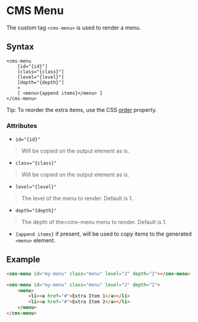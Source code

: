 # CMS Menu

The custom tag `<cms-menu>` is used to render a menu.

## Syntax

```
<cms-menu 
    [id="{id}"] 
    [class="{class}"]
    [level="{level}"]
    [depth="{depth}"]
    >
    [ <menu>{append items}</menu> ]    
</cms-menu>
```

Tip: To reorder the extra items, use the CSS [order](https://developer.mozilla.org/en-US/docs/Web/CSS/order) property.


### Attributes

- `id="{id}"`
> Will be copied on the output element as is.
- `class="{class}"`
> Will be copied on the output element as is.
- `level="{level}"`
> The level of the menu to render. Default is 1.
- `depth="{depth}"`
> The depth of the<cms-menu  menu to render. Default is 1.
- `{append items}` if present, will be used to copy items to the generated `<menu>` element.

## Example

```html
<cms-menu id="my-menu" class="menu" level="2" depth="2"></cms-menu>
```

```html
<cms-menu id="my-menu" class="menu" level="2" depth="2">
    <menu>
        <li><a href="#">Extra Item 1</a></li>
        <li><a href="#">Extra Item 2</a></li>
    </menu>
</cms-menu>
```
